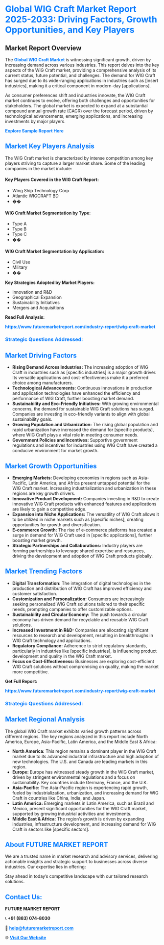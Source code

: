 <h1 style="color: #007BFF;">Global WIG Craft Market Report 2025-2033: Driving Factors, Growth Opportunities, and Key Players</h1>

<section id="overview">
<h2>Market Report Overview</h2>
<p>The <a href="https://www.futuremarketreport.com/industry-report/wig-craft-market" style="color: #007BFF; text-decoration: none;"><strong>Global WIG Craft Market</strong></a> is witnessing significant growth, driven by increasing demand across various industries. This report delves into the key aspects of the WIG Craft market, providing a comprehensive analysis of its current status, future potential, and challenges. The demand for WIG Craft has surged due to its wide-ranging applications in industries such as [insert industries], making it a critical component in modern-day [applications].</p>
<p>As consumer preferences shift and industries innovate, the WIG Craft market continues to evolve, offering both challenges and opportunities for stakeholders. The global market is expected to expand at a substantial compound annual growth rate (CAGR) over the forecast period, driven by technological advancements, emerging applications, and increasing investments by major players.</p>
</section>

<section id="overview">
<p><a href="https://www.futuremarketreport.com/request-sample/reportId=118500" style="color: #007BFF; text-decoration: none;"><strong>Explore Sample Report Here</strong></a></p>
</section>

<section id="key-players">
<h2 style="color: #007BFF;">Market Key Players Analysis</h2>
<p>The WIG Craft market is characterized by intense competition among key players striving to capture a larger market share. Some of the leading companies in the market include:</p>
<h4>Key Players Covered in the WIG Craft Report:</h4>
<ul><li>Wing Ship Technology Corp</li><li>Atlantic WIGCRAFT BD</li><li>��</li></ul>
<h4>WIG Craft Market Segmentation by Type:</h4>
<ul><li>Type A</li><li>Type B</li><li>Type C</li><li>��</li></ul>

<h4>WIG Craft Market Segmentation by Application:</h4>
<ul><li>Civil Use</li><li>Military</li><li>��</li></ul>
<p><strong>Key Strategies Adopted by Market Players:</strong></p>
<ul>
<li>Innovation and R&D</li>
<li>Geographical Expansion</li>
<li>Sustainability Initiatives</li>
<li>Mergers and Acquisitions</li>
</ul>
</section>

<section>
<p><strong>Read Full Analysis: </strong></p><a href="https://www.futuremarketreport.com/industry-report/wig-craft-market" style="color: #007BFF; text-decoration: none;"><strong>https://www.futuremarketreport.com/industry-report/wig-craft-market</strong></a>
<h3 style="color: #007BFF;">Strategic Questions Addressed:</h3>
</section>

<section id="driving-factors">
<h2 style="color: #007BFF;">Market Driving Factors</h2>
<ul>
<li><strong>Rising Demand Across Industries:</strong> The increasing adoption of WIG Craft in industries such as [specific industries] is a major growth driver. Its versatile applications and cost-effectiveness make it a preferred choice among manufacturers.</li>
<li><strong>Technological Advancements:</strong> Continuous innovations in production and application technologies have enhanced the efficiency and performance of WIG Craft, further boosting market demand.</li>
<li><strong>Sustainability and Eco-Friendly Initiatives:</strong> With growing environmental concerns, the demand for sustainable WIG Craft solutions has surged. Companies are investing in eco-friendly variants to align with global sustainability goals.</li>
<li><strong>Growing Population and Urbanization:</strong> The rising global population and rapid urbanization have increased the demand for [specific products], where WIG Craft plays a vital role in meeting consumer needs.</li>
<li><strong>Government Policies and Incentives:</strong> Supportive government regulations and incentives for industries using WIG Craft have created a conducive environment for market growth.</li>
</ul>
</section>

<section id="growth-opportunities">
<h2 style="color: #007BFF;">Market Growth Opportunities</h2>
<ul>
<li><strong>Emerging Markets:</strong> Developing economies in regions such as Asia-Pacific, Latin America, and Africa present untapped potential for the WIG Craft market. Increasing industrialization and urbanization in these regions are key growth drivers.</li>
<li><strong>Innovative Product Development:</strong> Companies investing in R&D to create innovative WIG Craft products with enhanced features and applications are likely to gain a competitive edge.</li>
<li><strong>Expansion into Niche Applications:</strong> The versatility of WIG Craft allows it to be utilized in niche markets such as [specific niches], creating opportunities for growth and diversification.</li>
<li><strong>E-commerce Growth:</strong> The rise of e-commerce platforms has created a surge in demand for WIG Craft used in [specific applications], further boosting market growth.</li>
<li><strong>Strategic Partnerships and Collaborations:</strong> Industry players are forming partnerships to leverage shared expertise and resources, driving the development and adoption of WIG Craft products globally.</li>
</ul>
</section>

<section id="trending-factors">
<h2 style="color: #007BFF;">Market Trending Factors</h2>
<ul>
<li><strong>Digital Transformation:</strong> The integration of digital technologies in the production and distribution of WIG Craft has improved efficiency and customer satisfaction.</li>
<li><strong>Customization and Personalization:</strong> Consumers are increasingly seeking personalized WIG Craft solutions tailored to their specific needs, prompting companies to offer customizable options.</li>
<li><strong>Sustainability and Circular Economy:</strong> The push towards a circular economy has driven demand for recyclable and reusable WIG Craft solutions.</li>
<li><strong>Increased Investment in R&D:</strong> Companies are allocating significant resources to research and development, resulting in breakthroughs in WIG Craft technology and applications.</li>
<li><strong>Regulatory Compliance:</strong> Adherence to strict regulatory standards, particularly in industries like [specific industries], is influencing product development and quality in the WIG Craft market.</li>
<li><strong>Focus on Cost-Effectiveness:</strong> Businesses are exploring cost-efficient WIG Craft solutions without compromising on quality, making the market more competitive.</li>
</ul>
</section>

<section>
<p><strong>Get Full Report: </strong></p><a href="https://www.futuremarketreport.com/industry-report/wig-craft-market" style="color: #007BFF; text-decoration: none;"><strong>https://www.futuremarketreport.com/industry-report/wig-craft-market</strong></a>
<h3 style="color: #007BFF;">Strategic Questions Addressed:</h3>
</section>


<section id="regional-analysis">
<h2 style="color: #007BFF;">Market Regional Analysis</h2>
<p>The global WIG Craft market exhibits varied growth patterns across different regions. The key regions analyzed in this report include North America, Europe, Asia-Pacific, Latin America, and the Middle East & Africa:</p>
<ul>
<li><strong>North America:</strong> This region remains a dominant player in the WIG Craft market due to its advanced industrial infrastructure and high adoption of new technologies. The U.S. and Canada are leading markets in this region.</li>
<li><strong>Europe:</strong> Europe has witnessed steady growth in the WIG Craft market, driven by stringent environmental regulations and a focus on sustainability. Key countries include Germany, France, and the U.K.</li>
<li><strong>Asia-Pacific:</strong> The Asia-Pacific region is experiencing rapid growth, fueled by industrialization, urbanization, and increasing demand for WIG Craft in countries like China, India, and Japan.</li>
<li><strong>Latin America:</strong> Emerging markets in Latin America, such as Brazil and Mexico, present significant opportunities for the WIG Craft market, supported by growing industrial activities and investments.</li>
<li><strong>Middle East & Africa:</strong> The region’s growth is driven by expanding industries, infrastructure development, and increasing demand for WIG Craft in sectors like [specific sectors].</li>
</ul>
</section>

<footer>
<h2 style="color: #007BFF;">About FUTURE MARKET REPORT</h2>
<p>We are a trusted name in market research and advisory services, delivering actionable insights and strategic support to businesses across diverse industries. Our expertise lies in offering:</p>

<p>Stay ahead in today’s competitive landscape with our tailored research solutions.</p>

<h2 style="color: #007BFF;">Contact Us:</h2>
<p><strong>FUTURE MARKET REPORT</strong></p>
<p>📞 <strong>+91 (883) 074-8030</strong></p>
<p>📧 <strong><a href="mailto:help@futuremarketreport.com" style="color: #007BFF;">help@futuremarketreport.com</a></strong></p>
<p>🌐 <strong><a href="https://www.futuremarketreport.com/" style="color: #007BFF;">Visit Our Website</a></strong></p>
</footer>